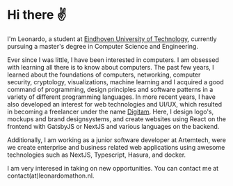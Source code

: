 # Hi there ✌
I'm Leonardo, a student at [Eindhoven University of Technology](https://tue.nl), currently pursuing a master's degree in Computer Science and Engineering.

Ever since I was little, I have been interested in computers. I am obsessed with learning all there is to know about computers. The past few years, I learned about the foundations of computers, networking, computer security, cryptology, visualizations, machine learning and I acquired a good command of programming, design principles and software patterns in a variety of different programming languages. In more recent years, I have also developed an interest for web technologies and UI/UX, which resulted in becoming a freelancer under the name [Digitam](https://digitam.nl). Here, I design logo's, mockups and brand designsystems, and create websites using React on the frontend with GatsbyJS or NextJS and various languages on the backend.

Additionally, I am working as a junior software developer at Artemtech, were we create enterprise and business related web applications using awesome technologies such as NextJS, Typescript, Hasura, and docker.

I am very interesed in taking on new opportunities. You can contact me at contact(at)leonardomathon.nl.
